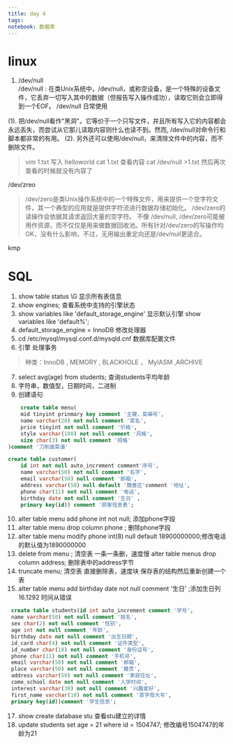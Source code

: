 ```yaml
---
title: day 4
tags: 
notebook: 数据库
---
```

# linux
1. /dev/null  
/dev/null : 在类Unix系统中，/dev/null，或称空设备，是一个特殊的设备文件，它丢弃一切写入其中的数据（但报告写入操作成功），读取它则会立即得到一个EOF。
/dev/null 日常使用

(1). 把/dev/null看作"黑洞"。它等价于一个只写文件，并且所有写入它的内容都会永远丢失，而尝试从它那儿读取内容则什么也读不到。然而, /dev/null对命令行和脚本都非常的有用。
(2). 另外还可以使用/dev/null，来清除文件中的内容，而不删除文件。
>vim 1.txt 写入 helloworld
cat 1.txt 查看内容
cat  /dev/null >1.txt
然后再次查看的时候就没有内容了

/dev/zreo 
>/dev/zero是类Unix操作系统中的一个特殊文件，用来提供一个空字符文件，其一个典型的应用就是提供字符流进行数据存储初始化。
/dev/zero的读操作会依据其请求返回大量的空字符。
不像 /dev/null, /dev/zero可能被用作资源，而不仅仅是用来做数据回收池。所有针对/dev/zero的写操作均OK，没有什么影响，不过，无用输出重定向还是/dev/null更适合。

kmp
# SQL
1. show table status \G  显示所有表信息
2. show engines; 查看系统中支持的引擎状态
3. show variables like 'default_storage_engine' 显示默认引擎   show variables like 'default%';
4. default_storage_engine = InnoDB 修改处理器
5. cd /etc/mysql/mysql.conf.d/mysqld.cnf 数据库配置文件
6. 引擎 处理事务  
>种类：InnoDB , MEMORY , BLACKHOLE ， MyIASM ,ARCHIVE
7. select avg(age) from students; 查询students平均年龄
8. 字符串，数值型，日期时间，二进制
9. 创建语句
```SQL
    create table menu(
    mid tinyint prinmary key comment '主键，菜编号',
    name varchar(20) not null comment '菜名',
    price tinyint not null comment '价格',
    style varchar(100) not null comment '风格',
    size char(3) not null comment '规格'
)comment '刀削面菜谱'

create table customer(
    id int not null auto_increment comment'序号',
    name varchar(50) not null comment '名字',
    email varchar(50) null comment '邮箱',
    address varchar(50) null default '魏善庄'comment '地址',
    phone char(11) not null comment '电话',
    birthday date not null comment '生日' ,
    primary key(id)) comment '顾客信息表';

```
10. alter table menu add phone int not null; 添加phone字段
11. alter table menu drop column phone ; 删除phone字段
12. alter table menu modify phone int(8) null default 18900000000;修改电话的默认值为1890000000
13. delete from menu ; 清空表 一条一条删，速度慢
    alter table menus drop column address; 删除表中的address字节
14. truncate menu; 清空表 直接删除表，速度块 保存表的结构然后重新创建一个表
15. alter table menu add birthday date not null comment '生日' ;添加生日列
16.1292 时间从错误
```SQL
 create table students(id int auto_increment comment '学号',
 name varchar(50) not null comment '姓名',
 sex char(2) not null comment '性别',
 age int not null comment '年龄',
 birthday date not null comment '出生日期',
 id_card char(4) not null comment '证件类型',
 id_number char(18) not null comment '身份证号',
 phone char(11) not null comment '手机号',
 email varchar(50) not null comment '邮箱',
 place varchar(50) not null comment '籍贯',
 address varchar(50) not null comment '家庭住址',
 come_school date not null comment '入学时间',
 interest varchar(30) not null comment '兴趣爱好',
 first_name varchar(10) not null comment '首字母大写',
 primary key(id))comment '学生信息';
```
17. show create database stu 查看stu建立的详情
18. update students set age = 21 where id = 1504747; 修改编号1504747的年龄为21

